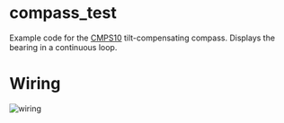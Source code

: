 compass_test
============

Example code for the
[CMPS10](http://www.robot-electronics.co.uk/htm/cmps10doc.htm)
tilt-compensating compass. Displays the bearing in a continuous loop.

Wiring
======

![wiring](https://raw.github.com/AberSailbot/arduino-test-dev/master/compass_test/wiring.jpg "Photograph of wiring for the compass and arduino")
